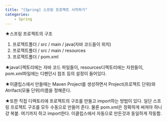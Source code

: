 ```yaml
---
title: "[Spring] 스프링 프로젝트 시작하기"
categories:
    - Spring
---
```

★스프링 프로젝트의 구조<br>
1. 프로젝트폴더	/	src	/	main	/	java(자바 코드들이 위치)
2. 프로젝트폴더	/	src	/	main	/	resources
3. 프로젝트폴더	/	pom.xml

★java디렉토리에는 자바 코드 파일들이, resources디렉토리에는 자원들이, pom.xml파일에는 디펜던시 참조 등의 설정이 들어있다.

★이클립스에서 만들때는 Maven Project를 생성하면서 Project(프로젝트 단위)와 Atrifact(모듈 단위)이름을 정해준다.

★또한 직접 디렉토리에 프로젝트의 구조를 만들고 import하는 방법이 있다. 일단 스프링 프로젝트 구조를 모두 수동으로 만들어 준다. 물론 pom.xml은 정확하게 써져야 하니 걍 복붙. 여기까지 하고 import한다. 이클립스에서 자동으로 만든것과 동일하게 작동함.